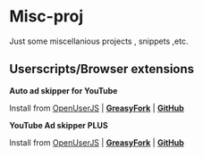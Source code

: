# Misc-proj
Just some miscellanious projects , snippets ,etc.

## Userscripts/Browser extensions

**Auto ad skipper for YouTube**

Install from [OpenUserJS](https://openuserjs.org/scripts/WildLion/Auto_ad_skipper_for_YouTube) | [**GreasyFork**](https://greasyfork.org/scripts/420923-auto-ad-skipper-for-youtube) | [**GitHub**](https://github.com/Vyasdev217/Misc-proj/raw/main/Userscripts/Auto%20ad%20skipper%20for%20YouTube.user.js)


**YouTube Ad skipper PLUS**

Install from [OpenUserJS](https://openuserjs.org/scripts/WildLion/YouTube_Ad_skipper_PLUS) | [**GreasyFork**](https://greasyfork.org/scripts/421522-youtube-ad-skipper-plus) | [**GitHub**](https://github.com/Vyasdev217/Misc-proj/raw/main/Userscripts/YouTube%20Ad%20skipper%20PLUS/Ver-1.user.js)
